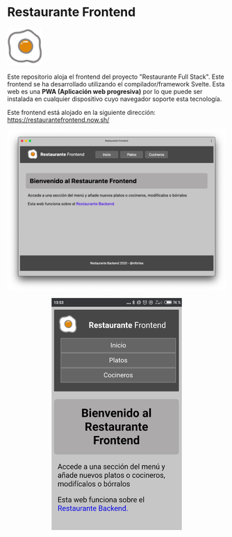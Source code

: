# Restaurante Frontend

<img alt="logo" width="80px" src="public/favicon.png">

Este repositorio aloja el frontend del proyecto "Restaurante Full Stack".
Este frontend se ha desarrollado utilizando el compilador/framework Svelte. Esta web es una **PWA (Aplicación web progresiva)** por lo que puede ser instalada en cualquier dispositivo cuyo navegador soporte esta tecnología.

Este frontend está alojado en la siguiente dirección: https://restaurantefrontend.now.sh/

![Captura de la app instalada en macOS](assets/captura-inicio.png)

<div style="text-align:center;">
<img alt="Captura de la app instalada en Android" width="300px" src="assets/captura-android.jpg"> 
</div>
